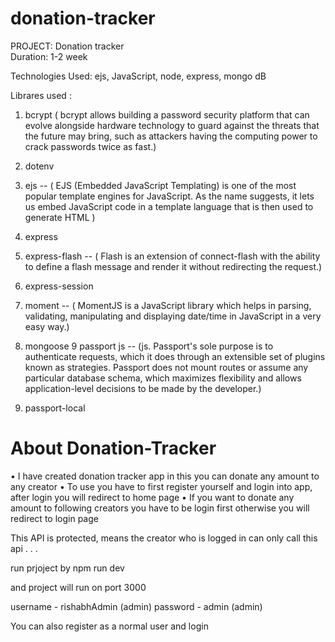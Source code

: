 # donation-tracker


PROJECT:  Donation tracker    
Duration: 1-2 week

Technologies Used: ejs, JavaScript, node, express, mongo dB

Librares used :
 1. bcrypt ( bcrypt allows building a password security platform that can evolve alongside hardware technology to guard against the threats that the future may bring, such as attackers having the computing power to crack passwords twice as fast.)
 2. dotenv
 3. ejs  -- ( EJS (Embedded JavaScript Templating) is one of the most popular template engines for JavaScript. As the name suggests, it lets us embed JavaScript code in a template language that is then used to generate HTML )
 4. express
 5. express-flash  -- ( Flash is an extension of connect-flash with the ability to define a flash message and render it without redirecting the request.)
 6. express-session
 7. moment  -- ( MomentJS is a JavaScript library which helps in parsing, validating, manipulating and displaying date/time in JavaScript in a very easy way.)
 
 8. mongoose
 9  passport js  -- (js. Passport's sole purpose is to authenticate requests, which it does through an extensible set of plugins known as strategies. Passport does not mount routes or assume any particular database schema, which maximizes flexibility and allows application-level decisions to be made by the developer.)
 
 10. passport-local
    
   # About Donation-Tracker
   
•	I have created donation tracker app in this you can donate any amount to any creator
•	To use you have to first register yourself and login into app, after login you will redirect to home page 
•	If you want to donate any amount to following creators you have to be login first otherwise you will redirect to login page 

This API is protected, means the creator who is logged in can only call this api
.
.
.

 
 run prjoject by npm run dev 
 
 
 and project will run on port 3000
  
 username - rishabhAdmin (admin)  password - admin (admin)
 
 You can also register as a normal user and login 

